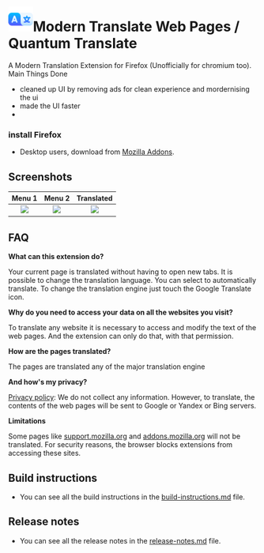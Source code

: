 
# <img src="https://github.com/moodynooby/modern_TWP/blob/master/src/icons/icon-128.png" height="50">Modern Translate Web Pages / Quantum Translate
A Modern Translation Extension for Firefox (Unofficially for chromium too).
Main Things Done  
- cleaned up UI by removing ads for clean experience and mordernising the ui  
- made the UI faster
- 
### install Firefox
- Desktop users, download from [Mozilla Addons](https://addons.mozilla.org/en-US/firefox/addon/modern-translate-web-pages/).

## Screenshots
|                                           Menu 1                                            |                                           Menu 2                                            |                                         Translated                                          |
| :-----------------------------------------------------------------------------------------: | :-----------------------------------------------------------------------------------------: | :-----------------------------------------------------------------------------------------: |
| <img src="https://addons.mozilla.org/user-media/previews/full/258/258434.png" height="200"> | <img src="https://addons.mozilla.org/user-media/previews/full/258/258435.png" height="200"> | <img src="https://addons.mozilla.org/user-media/previews/full/258/258436.png" height="200"> |
## FAQ

**What can this extension do?**

Your current page is translated without having to open new tabs.
It is possible to change the translation language.
You can select to automatically translate.
To change the translation engine just touch the Google Translate icon. 

**Why do you need to access your data on all the websites you visit?**

To translate any website it is necessary to access and modify the text of the web pages. And the extension can only do that, with that permission.

**How are the pages translated?**

The pages are translated any of the major translation engine 

**And how's my privacy?**

[Privacy policy](https://addons.mozilla.org/addon/traduzir-paginas-web/privacy/): We do not collect any information. However, to translate, the contents of the web pages will be sent to Google or Yandex or Bing servers.

**Limitations**

Some pages like [support.mozilla.org](https://support.mozilla.org/) and [addons.mozilla.org](http://addons.mozilla.org/) will not be translated. For security reasons, the browser blocks extensions from accessing these sites.

## Build instructions
- You can see all the build instructions in the [build-instructions.md](build-instructions.md) file.


## Release notes
- You can see all the release notes in the [release-notes.md](release-notes.md) file.